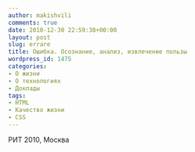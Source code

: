 ```yaml
---
author: makishvili
comments: true
date: 2010-12-30 22:59:38+00:00
layout: post
slug: errare
title: Ошибка. Осознание, анализ, извлечение пользы
wordpress_id: 1475
categories:
- О жизни
- О технологиях
- Доклады
tags:
- HTML
- Качество жизни
- СSS
---
```




РИТ 2010, Москва
